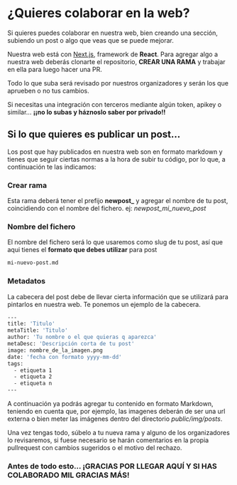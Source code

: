 # ¿Quieres colaborar en la web?

Si quieres puedes colaborar en nuestra web, bien creando una sección, subiendo un post o algo que veas que se puede mejorar.

Nuestra web está con [Next.js](https://nextjs.org), framework de **React**. Para agregar algo a nuestra web deberás clonarte el repositorio, **CREAR UNA RAMA** y trabajar en ella para luego hacer una PR.

Todo lo que suba será revisado por nuestros organizadores y serán los que aprueben o no tus cambios.

Si necesitas una integración con terceros mediante algún token, apikey o similar... **¡¡no lo subas y háznoslo saber por privado!!**

## Si lo que quieres es publicar un post...

Los post que hay publicados en nuestra web son en formato markdown y tienes que seguir ciertas normas a la hora de subir tu código, por lo que, a continuación te las indicamos:

### Crear rama
Esta rama deberá tener el prefijo **newpost_** y agregar el nombre de tu post, coincidiendo con el nombre del fichero. ej: *newpost_mi_nuevo_post*

### Nombre del fichero

El nombre del fichero será lo que usaremos como slug de tu post, así que aqui tienes el **formato que debes utilizar** para post

```bash
mi-nuevo-post.md
```

### Metadatos

La cabecera del post debe de llevar cierta información que se utilizará para pintarlos en nuestra web. Te ponemos un ejemplo de la cabecera.

```bash
---
title: 'Titulo'
metaTitle: 'Titulo'
author: 'Tu nombre o el que quieras q aparezca'
metaDesc: 'Descripción corta de tu post'
image: nombre_de_la_imagen.png
date: 'fecha con formato yyyy-mm-dd'
tags:
  - etiqueta 1
  - etiqueta 2
  - etiqueta n
---
```

A continuación ya podrás agregar tu contenido en formato Markdown, teniendo en cuenta que, por ejemplo, las imagenes deberán de ser una url externa o bien meter las imágenes dentro del directorio _public/img/posts_.

Una vez tengas todo, súbelo a tu nueva rama y alguno de los organizadores lo revisaremos, si fuese necesario se harán comentarios en la propia pullrequest con cambios sugeridos o el motivo del rechazo.

### Antes de todo esto... ¡GRACIAS POR LLEGAR AQUÍ Y SI HAS COLABORADO MIL GRACIAS MÁS!
